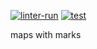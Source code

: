 [![linter-run](https://github.com/yuriy-kormin/territory_sectors/actions/workflows/linter-run.yml/badge.svg)](https://github.com/yuriy-kormin/territory_sectors/actions/workflows/linter-run.yml)
[![test](https://github.com/yuriy-kormin/territory_sectors/actions/workflows/django-test.yml/badge.svg)](https://github.com/yuriy-kormin/territory_sectors/actions/workflows/django-test.yml)

maps with marks